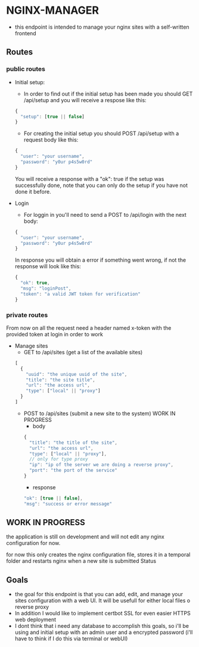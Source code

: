 # NGINX-MANAGER

- this endpoint is intended to manage your nginx sites with a self-written frontend

## Routes

### public routes
- Initial setup:
  - In order to find out if the initial setup has been made you should GET /api/setup and you will receive a respose like this:
  ```js
  {
    "setup": [true || false]
  }
  ```
  - For creating the initial setup you should POST /api/setup with a request body like this:
  ```js
  {
    "user": "your username",
    "password": "y0ur p4s5w0rd"
  }
  ```
  You will receive a response with a "ok": true if the setup was successfully done, note that you can only do the setup
  if you have not done it before.

- Login
  - For loggin in you'll need to send a POST to /api/login with the next body:
  ```js
  {
    "user": "your username",
    "password": "y0ur p4s5w0rd"
  }
  ```
  In response you will obtain a error if something went wrong, if not the response will look like this:
  ```js
  {
    "ok": true,
    "msg": "loginPost",
    "token": "a valid JWT token for verification"
  }
  ```
### private routes

From now on all the request need a header named x-token with the provided token at login in order to work

- Manage sites
  - GET to /api/sites (get a list of the available sites)
  ```js
  [
    {
      "uuid": "the unique uuid of the site",
      "title": "the site title",
      "url": "the access url",
      "type": ["local" || "proxy"]
    }
  ]
  ```
  - POST to /api/sites (submit a new site to the system) WORK IN PROGRESS
    - body
    ```js
    {
      "title": "the title of the site",
      "url": "the access url",
      "type": ["local" || "proxy"],
      // only for type proxy
      "ip": "ip of the server we are doing a reverse proxy",
      "port": "the port of the service"
    }
    ```
    - response
    ```js
    "ok": [true || false],
    "msg": "success or error message"
    ```

## WORK IN PROGRESS

the application is still on development and will not edit any nginx configuration for now.

for now this only creates the nginx configuration file, stores it in a temporal folder and restarts nginx when a new site is submitted
Status

## Goals

- the goal for this endpoint is that you can add, edit, and manage your sites configuration with a web UI. It will be usefull for either local files o reverse proxy 
- In addition I would like to implement certbot SSL for even easier HTTPS web deployment
- I dont think that i need any database to accomplish this goals, so i'll be using and initial setup with an admin user and a encrypted password (i'll have to think if I do this via terminal or webUI)
